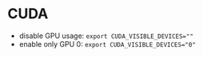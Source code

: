 # CUDA

- disable GPU usage: `export CUDA_VISIBLE_DEVICES=""`
- enable only GPU 0: `export CUDA_VISIBLE_DEVICES="0"`
